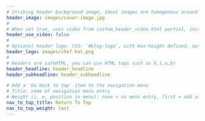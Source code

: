 ```yaml
---
# Striking header background image, Ideal images are homogenous around the centre and contrasting to the text. Non-ideal images can use `title_guard`
header_image: images/cover-image.jpg
#
# When set true, uses video from custom_header_video.html partial, instead of header_image
header_use_video: false
#
# Optional header logo. CSS: `#blog-logo`, with max-height defined, optimize to prevent scaling
header_logo: images/chef-hat.png
#
# Headers are safeHTML, you can use HTML tags such as b,i,u,br
header_headline: header_headline
header_subheadline: header_subheadline

# Add a 'Go back to top' item to the navigation menu
# Title: name of navigation menu entry
# Weight (i. e. position in menu): none = no menu entry, first = add as first entry, last = ad as last entry
nav_to_top_title: Return To Top
nav_to_top_weight: last
---
```

